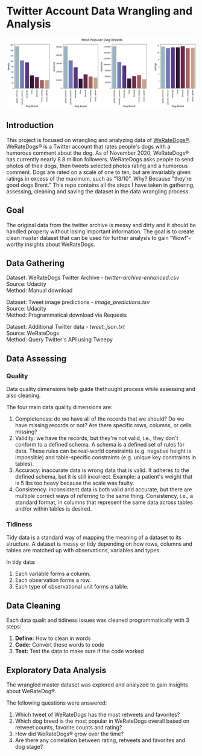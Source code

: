 # Twitter Account Data Wrangling and Analysis

<p align="center">
  <img src="/images/most_popular_dog_breeds.png" width="1000" />
</p>

## Introduction
This project is focused on wrangling and analyzing data of [WeRateDogs®](https://twitter.com/dog_rates).
WeRateDogs® is a Twitter account that rates people's dogs with a humorous comment about the dog.
As of November 2020, WeRateDogs® has currently nearly 8.8 million followers. WeRateDogs asks people to send photos of their dogs, then tweets selected photos rating and a humorous comment.
Dogs are rated on a scale of one to ten, but are invariably given ratings in excess of the maximum, such as “13/10”. Why? Because "they're good dogs Brent."
This repo contains all the steps I have taken in gathering, assessing, cleaning and saving the dataset in the data wrangling process.

## Goal
The original data from the twitter archive is messy and dirty and it should be handled properly without losing important information.
The goal is to create clean master dataset that can be used for further analysis to gain “Wow!"-worthy insights about WeRateDogs.

## Data Gathering
Dataset:    WeRateDogs Twitter Archive - *twitter-archive-enhanced.csv*\
Source:     Udacity\
Method:     Manual download

Dataset:    Tweet image predictions - *image_predictions.tsv*\
Source:     Udacity\
Method:     Programmatical download via Requests

Dataset:    Additional Twitter data - *tweet_json.txt*\
Source:     WeRateDogs\
Method:     Query Twitter's API using Tweepy

## Data Assessing
### Quality
Data quality dimensions help guide thethought process while assessing and also cleaning.

The four main data quality dimensions are:
1. Completeness: do we have all of the records that we should? Do we have missing records or not? Are there specific rows, columns, or cells missing?
2. Validity: we have the records, but they're not valid, i.e., they don't conform to a defined schema. A schema is a defined set of rules for data. These rules can be real-world constraints (e.g. negative height is impossible) and table-specific constraints (e.g. unique key constraints in tables).
3. Accuracy: inaccurate data is wrong data that is valid. It adheres to the defined schema, but it is still incorrect. Example: a patient's weight that is 5 lbs too heavy because the scale was faulty.
4. Consistency: inconsistent data is both valid and accurate, but there are multiple correct ways of referring to the same thing. Consistency, i.e., a standard format, in columns that represent the same data across tables and/or within tables is desired.

### Tidiness
Tidy data is a standard way of mapping the meaning of a dataset to its structure. A dataset is messy or tidy depending on how rows, columns and tables are matched up with observations, variables and types.

In tidy data:
1. Each variable forms a column.
2. Each observation forms a row.
3. Each type of observational unit forms a table.

## Data Cleaning
Each data qualit and tidiness issues was cleaned programmatically with 3 steps:
1. **Define:** How to clean in words
2. **Code:** Convert these words to code
3. **Test:** Test the data to make sure if the code worked

## Exploratory Data Analysis
The wrangled master dataset was explored and analyzed to gain insights about WeRateDog®.

The following questions were answered:
1. Which tweet of WeRateDogs has the most retweets and favorites?
2. Which dog breed is the most popular in WeRateDogs overall based on retweet counts, favorite
counts and rating?
3. How did WeRateDogs® grow over the time?
4. Are there any correlation between rating, retweets and favorites and dog stage?

<!--
## Gathering Data
- Gather real data from several different sources and file formats and handle them using Python to create master datasets
- Acquire the coding skills and general craftiness required to conquer the vast majority of gathering scenarios

[Word Cloud Generator in Python](https://github.com/amueller/word_cloud)

[Rotten Tomatoes: Top 100 Movies of All Time](https://www.rottentomatoes.com/top/bestofrt/)

[Roger Ebert](https://www.rogerebert.com)

Web Scraping (HTML file)
Python Parser: [Beautiful Soup](https://www.crummy.com/software/BeautifulSoup/)
Download HTML files and parse them using Beautiful Soup

1. Saving the HTML file to the computer using the Requests library and reading that file into a BeautifulSoup constructor
2. Reading the HTML response content directly into a BeautifulSoup constructor using the Requests library

## Assessing Data
Data Quality Dimensions
- Data quality dimensions help guide your thought process while assessing and also cleaning. The four main data quality dimensions are:

1. Completeness: do we have all of the records that we should? Do we have missing records or not? Are there specific rows, columns, or cells missing?
2. Validity: we have the records, but they're not valid, i.e., they don't conform to a defined schema. A schema is a defined set of rules for data. These rules can be real-world constraints (e.g. negative height is impossible) and table-specific constraints (e.g. unique key constraints in tables).
3. Accuracy: inaccurate data is wrong data that is valid. It adheres to the defined schema, but it is still incorrect. Example: a patient's weight that is 5 lbs too heavy because the scale was faulty.
4. Consistency: inconsistent data is both valid and accurate, but there are multiple correct ways of referring to the same thing. Consistency, i.e., a standard format, in columns that represent the same data across tables and/or within tables is desired.

Tidy data is a standard way of mapping the meaning of a dataset to its structure. A dataset is messy or tidy depending on how rows, columns and tables are matched up with observations, variables and types. In tidy data:

1. Each variable forms a column.
2. Each observation forms a row.
3. Each type of observational unit forms a table.

## Cleaning Data
Series.str.extract() - Regular Expression
Phone Number:
- https://stackoverflow.com/questions/16699007/regular-expression-to-match-standard-10-digit-phone-number
- https://stackoverflow.com/questions/123559/how-to-validate-phone-numbers-using-regex/123681#123681
Email: http://emailregex.com

melt function: https://deparkes.co.uk/2016/10/28/reshape-pandas-data-with-melt/

-->
